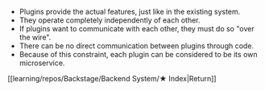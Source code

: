 - Plugins provide the actual features, just like in the existing system.
- They operate completely independently of each other.
- If plugins want to communicate with each other, they must do so "over the wire". 
- There can be no direct communication between plugins through code.
- Because of this constraint, each plugin can be considered to be its own microservice.

[[learning/repos/Backstage/Backend System/★ Index|Return]]